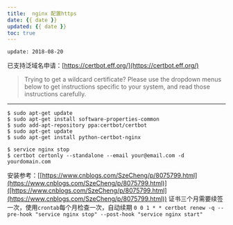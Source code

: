 ```yaml
---
title:  nginx 配置https
date: {{ date }}
updated: {{ date }}
toc: true
---
```



`update: 2018-08-20`

已支持泛域名申请：[https://certbot.eff.org/](https://certbot.eff.org/)

> Trying to get a wildcard certificate? Please use the dropdown menus below to get instructions specific to your system, and read those instructions carefully.

---

```
$ sudo apt-get update
$ sudo apt-get install software-properties-common
$ sudo add-apt-repository ppa:certbot/certbot
$ sudo apt-get update
$ sudo apt-get install python-certbot-nginx 
```

```
$ service nginx stop
$ certbot certonly --standalone --email your@email.com -d yourdomain.com
```

安装参考：[[https://www.cnblogs.com/SzeCheng/p/8075799.html](https://www.cnblogs.com/SzeCheng/p/8075799.html)]([https://www.cnblogs.com/SzeCheng/p/8075799.html](https://www.cnblogs.com/SzeCheng/p/8075799.html))
证书三个月需要续签一次，使用`crontab`每个月检查一次，自动续期
`0 0 1 * * certbot renew -q --pre-hook "service nginx stop" --post-hook "service nginx start"`




